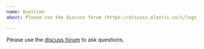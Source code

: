```yaml
---
name: Question
about: Please use the discuss forum (https://discuss.elastic.co/c/logs) to ask questions

---
```


Please use the [discuss forum](https://discuss.elastic.co/c/logs) to ask questions. 
